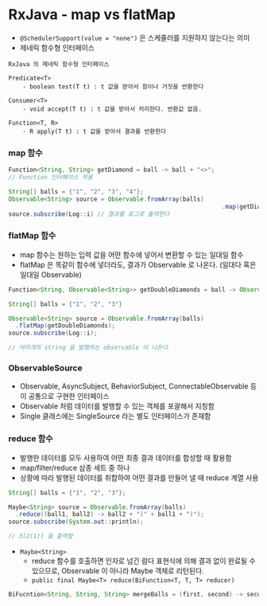 # RxJava - map vs flatMap 

- `@SchedulerSupport(value = "none")` 은 스케줄러를 지원하지 않는다는 의미 
- 제네릭 함수형 인터페이스 



```
RxJava 의 제네릭 함수형 인터페이스 

Predicate<T> 
	- boolean test(T t) : t 값을 받아서 참이나 거짓을 반환한다 

Consumer<T>
	- void accept(T t) : t 값을 받아서 처리한다. 반환값 없음. 
  
Function<T, R>
	- R apply(T t) : t 값을 받아서 결과를 반환한다 
```



### map 함수

```java
Function<String, String> getDiamond = ball -> ball + "<>"; 
// Function 인터페이스 적용 

String[] balls = {"1", "2", "3", "4"}; 
Observable<String> source = Observable.fromArray(balls)
															.map(getDiamond); 
source.subscribe(Log::i) // 결과를 로그로 출력한다 
```



### flatMap 함수 

- map 함수는 원하는 입력 값을 어떤 함수에 넣어서 변환할 수 있는 일대일 함수 
- flatMap 은 똑같이 함수에 넣더라도, 결과가 Observable 로 나온다. (일대다 혹은 일대일 Observable)



```java
Function<String, Observable<String>> getDoubleDiamonds = ball -> Observable.just(ball + "<>", ball + "<>"); 

String[] balls = {"1", "2", "3"}

Observable<String> source = Observable.fromArray(balls)
  .flatMap(getDoubleDiamonds); 
source.subscribe(Log::i); 

// 여러개의 string 을 발행하는 observable 이 나온다 
```



### ObservableSource 

- Observable, AsyncSubject, BehaviorSubject, ConnectableObservable 등이 공통으로 구현한 인터페이스 
- Observable 처럼 데이터를 발행할 수 있는 객체를 포괄해서 지칭함 
- Single 클래스에는 SingleSource 라는 별도 인터페이스가 존재함 



### reduce 함수 

- 발행한 데이터를 모두 사용하여 어떤 최종 결과 데이터를 합성할 때 활용함 
- map/filter/reduce 삼종 세트 중 하나 
- 상황에 따라 발행된 데이터를 취합하여 어떤 결과를 만들어 낼 때 reduce 계열 사용 



```java
String[] balls = {"1", "2", "3"}; 

Maybe<String> source = Observable.fromArray(balls)
  .reduce((ball1, ball2) -> ball2 + "(" + ball1 + ")"); 
source.subscribe(System.out::println); 

// 3(2(1)) 을 출력함
```



- `Maybe<String>` 
  - reduce 함수를 호출하면 인자로 넘긴 람다 표현식에 의해 결과 없이 완료될 수 있으므로, Observable 이 아니라 Maybe 객체로 리턴된다. 
  - `public final Maybe<T> reduce(BiFunction<T, T, T> reducer)` 



```java
BiFucntion<String, String, String> mergeBalls = (first, second) -> second + "[" + first + "]"
```



